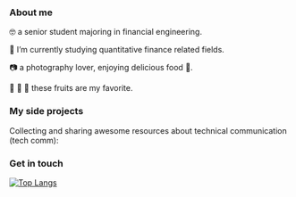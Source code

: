  ### About me
 
 🤓 a senior student majoring in financial engineering.

 🌱 I’m currently studying quantitative finance related fields.
 
 📷 a photography lover, enjoying delicious food 🥘.
 
 🍓 🥭 🥝 these fruits are my favorite.


### My side projects

Collecting and sharing awesome resources about technical communication (tech comm):


### Get in touch


[![Top Langs](https://github-readme-stats.vercel.app/api/top-langs/?username=blueberrycucumber&layout=compact)](https://github.com/blueberrycucumber)
